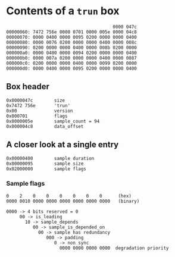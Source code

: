 
# Contents of a `trun` box


                                            0000 047c
    00000060: 7472 756e 0000 0701 0000 005e 0000 04c8
    00000070: 0000 0400 0000 0095 0200 0000 0000 0400
    00000080: 0000 0076 0200 0000 0000 0400 0000 008c
    00000090: 0200 0000 0000 0400 0000 008b 0200 0000
    000000a0: 0000 0400 0000 0094 0200 0000 0000 0400
    000000b0: 0000 007a 0200 0000 0000 0400 0000 0087
    000000c0: 0200 0000 0000 0400 0000 0099 0200 0000
    000000d0: 0000 0400 0000 0095 0200 0000 0000 0400

## Box header

    0x0000047c        size
    0x7472 756e       'trun'
    0x00              version
    0x000701          flags
    0x0000005e        sample_count = 94
    0x000004c8        data_offset

## A closer look at a single entry

    0x00000400        sample duration
    0x00000095        sample size
    0x02000000        sample flags


### Sample flags

    0    2    0    0    0    0    0    0      (hex)
    0000 0010 0000 0000 0000 0000 0000 0000   (binary)

    0000 -> 4 bits reserved = 0
         00 -> is_leading
           10 -> sample_depends
              00 -> sample_is_depended_on
                00 -> sample has redundancy
                   000 -> padding
                      0 -> non sync
                        0000 0000 0000 0000  degradation priority
